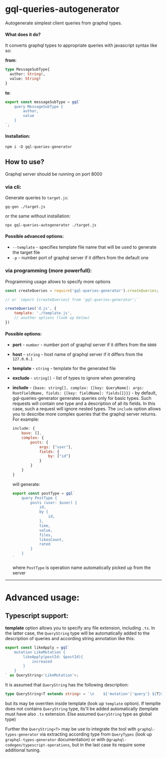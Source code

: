 # gql-queries-autogenerator

Autogenerate simplest client queries from graphql types.

#### What does it do?

It converts graphql types to appropriate queries with javascript syntax like so:

**from**:

```graphql
type MessageSubType{
  author: String!,
  value: String!
}
```

**to**: 

```js
export const messageSubType = gql`
    query MessageSubType {
        author,
        value
    }
`;
```

#### Installation: 

```shell
npm i -D gql-queries-generator
```

## How to use? 

Graphql server should be running on port 8000

### via cli:

Generate queries to `target.js`:

```shell script
gq-gen ./target.js
```

or the same without installation:

```shell
npx gql-queries-autogenerator ./target.js
```

#### Possible advanced options: 

- `--template` - specifies template file name that will be used to generate the target file
- `-p` - number port of graphql server if it differs from the default one

### via programming (more powerfull):

Programming usage allows to specify more options

```js
const createQueries = require('gql-queries-generator').createQueries;

// or `import {createQueries} from 'gql-queries-generator';`

createQueries('d.js', {
    template: './template.js',
    // another options (look up below)
})
```

#### Possible options: 

- **port** - `number` - number port of graphql server if it differs from the `8000`
- **host** - `string` - host name of graphql server if it differs from the `127.0.0.1`
- **template** - `string` - template for the generated file
- **exclude** - `string[]` - list of types to ignore when generating
- **include** - `{base: string[], complex: {[key: QueryName]: args: RootFieldName, fields: {[key: fieldName]: fields[]}}}` - by default, gql-queries-generator generates queries only for basic types. Such requests will contain one type and a description of all its fields. In this case, such a request will ignore nested types. The `include` option allows you to describe more complex queries that the graphql server returns. For example:

  ```js
  include: {
      base: [],
      complex: {
          posts: {
              args: ["user"],
              fields: {
                  by: ["id"]
              }
          }
      }
  }
  ```

  will generate: 

  ```js
  export const postType = gql`
      query PostType {
          posts (user: $user) {
              id,
              by {
                  id,
              },
              time,
              value,
              files,
              likesCount,
              rated
          }
      }
  `
  ```

  where `PostType` is operation name automatically picked up from the server


<hr>






# Advanced usage: 


## Typescript support:

**template** option allows you to specify any file extension, including `.ts`. In the latter case, the `QueryString` type will be automatically added to the description of queries and according string annotation like this: 

```ts
export const likeApply = gql`
    mutation LikeMutation {
        likeApply(postId: $postId){
            increased
        }
    }
` as QueryString<'LikeMutation'>;
```


It is assumed that `QueryString` has the following description:

```ts
type QueryString<T extends string> = `\n    ${'mutation'|'query'} ${T}${string}`
```

but its may be overriten inside template (look up `template` option). If templte does not contains `QueryString` type, its'll be added automatically (template must have also `.ts` extension. Else assumed `QueryString` type as global type)


Further the `QueryString<T>` may be use to integrate the tool with `graphql-types-generator` via extracting according type from `QueryTypes` (look up `graphql-types-generator` documentation) or with `@graphql-codegen/typescript-operations`, but in the last case its require some additional tuning.



